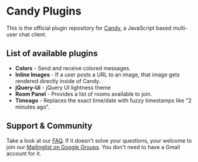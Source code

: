 # Candy Plugins

This is the official plugin repository for [Candy](http://candy-chat.github.com/candy), a JavaScript based multi-user chat client.

## List of available plugins
* __Colors__ - Send and receive colored messages.
* __Inline Images__ - If a user posts a URL to an image, that image gets rendered directly inside of Candy.
* __jQuery-Ui__ - jQuery UI lightness theme
* __Room Panel__ - Provides a list of rooms available to join.
* __Timeago__ - Replaces the exact time/date with fuzzy timestamps like "2 minutes ago".

Support & Community
-------------------
Take a look at our [FAQ](https://github.com/candy-chat/candy/wiki/Frequently-Asked-Questions). If it doesn't solve your questions, your welcome to join our [Mailinglist on Google Groups](http://groups.google.com/group/candy-chat).
You don't need to have a Gmail account for it. 